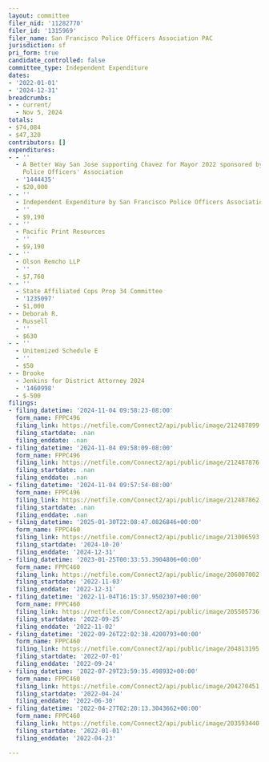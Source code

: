 ```yaml
---
layout: committee
filer_nid: '11282770'
filer_id: '1315969'
filer_name: San Francisco Police Officers Association PAC
jurisdiction: sf
pri_form: true
candidate_controlled: false
committee_type: Independent Expenditure
dates:
- '2022-01-01'
- '2024-12-31'
breadcrumbs:
- - current/
  - Nov 5, 2024
totals:
- $74,084
- $47,320
contributors: []
expenditures:
- - ''
  - A Better Way San Jose supporting Chavez for Mayor 2022 sponsored by the San Jose
    Police Officers' Association
  - '1444435'
  - $20,000
- - ''
  - Independent Expenditure by San Francisco Police Officers Association PAC
  - ''
  - $9,190
- - ''
  - Pacific Print Resources
  - ''
  - $9,190
- - ''
  - Olson Remcho LLP
  - ''
  - $7,760
- - ''
  - State Affiliated Cops Prop 34 Committee
  - '1235097'
  - $1,000
- - Deborah R.
  - Russell
  - ''
  - $630
- - ''
  - Unitemized Schedule E
  - ''
  - $50
- - Brooke
  - Jenkins for District Attorney 2024
  - '1460998'
  - $-500
filings:
- filing_datetime: '2024-11-04 09:58:23-08:00'
  form_name: FPPC496
  filing_link: https://netfile.com/Connect2/api/public/image/212487899
  filing_startdate: .nan
  filing_enddate: .nan
- filing_datetime: '2024-11-04 09:58:09-08:00'
  form_name: FPPC496
  filing_link: https://netfile.com/Connect2/api/public/image/212487876
  filing_startdate: .nan
  filing_enddate: .nan
- filing_datetime: '2024-11-04 09:57:54-08:00'
  form_name: FPPC496
  filing_link: https://netfile.com/Connect2/api/public/image/212487862
  filing_startdate: .nan
  filing_enddate: .nan
- filing_datetime: '2025-01-30T22:08:47.0826846+00:00'
  form_name: FPPC460
  filing_link: https://netfile.com/Connect2/api/public/image/213006593
  filing_startdate: '2024-10-20'
  filing_enddate: '2024-12-31'
- filing_datetime: '2023-01-25T00:33:53.3904806+00:00'
  form_name: FPPC460
  filing_link: https://netfile.com/Connect2/api/public/image/206007002
  filing_startdate: '2022-11-03'
  filing_enddate: '2022-12-31'
- filing_datetime: '2022-11-04T16:15:37.9502307+00:00'
  form_name: FPPC460
  filing_link: https://netfile.com/Connect2/api/public/image/205505736
  filing_startdate: '2022-09-25'
  filing_enddate: '2022-11-02'
- filing_datetime: '2022-09-26T22:02:38.4200793+00:00'
  form_name: FPPC460
  filing_link: https://netfile.com/Connect2/api/public/image/204813195
  filing_startdate: '2022-07-01'
  filing_enddate: '2022-09-24'
- filing_datetime: '2022-07-29T23:59:35.498932+00:00'
  form_name: FPPC460
  filing_link: https://netfile.com/Connect2/api/public/image/204270451
  filing_startdate: '2022-04-24'
  filing_enddate: '2022-06-30'
- filing_datetime: '2022-04-27T02:20:13.3043662+00:00'
  form_name: FPPC460
  filing_link: https://netfile.com/Connect2/api/public/image/203593440
  filing_startdate: '2022-01-01'
  filing_enddate: '2022-04-23'

---
```

